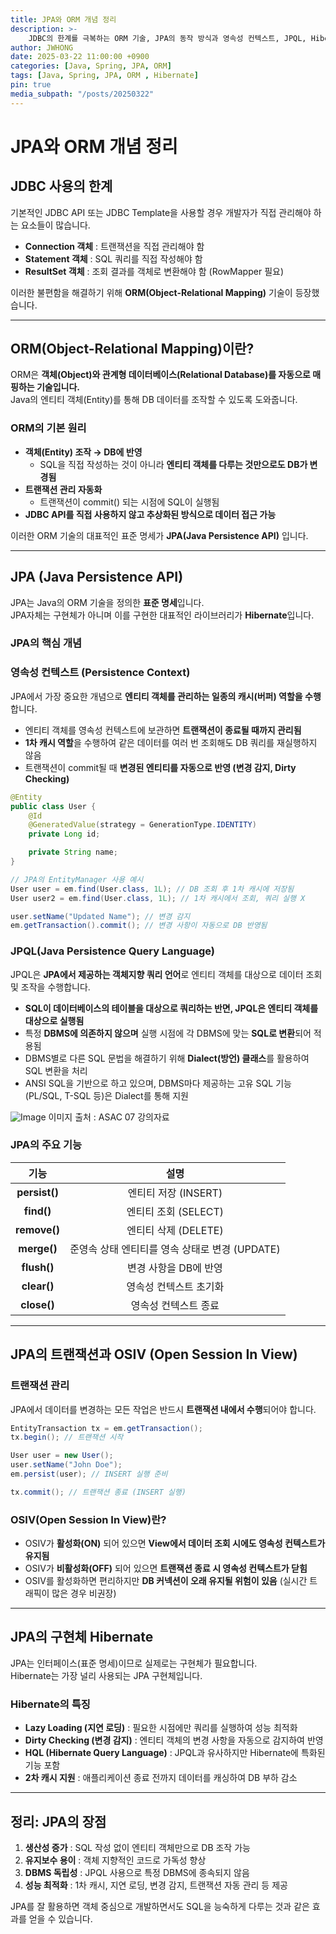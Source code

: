 ```yaml
---
title: JPA와 ORM 개념 정리
description: >-
    JDBC의 한계를 극복하는 ORM 기술, JPA의 동작 방식과 영속성 컨텍스트, JPQL, Hibernate까지 정리
author: JWHONG
date: 2025-03-22 11:00:00 +0900
categories: [Java, Spring, JPA, ORM]
tags: [Java, Spring, JPA, ORM , Hibernate]
pin: true
media_subpath: "/posts/20250322"
---
```


# JPA와 ORM 개념 정리

## JDBC 사용의 한계

기본적인 JDBC API 또는 JDBC Template을 사용할 경우 개발자가 직접 관리해야 하는 요소들이 많습니다.

- **Connection 객체** : 트랜잭션을 직접 관리해야 함
- **Statement 객체** : SQL 쿼리를 직접 작성해야 함
- **ResultSet 객체** : 조회 결과를 객체로 변환해야 함 (RowMapper 필요)

이러한 불편함을 해결하기 위해 **ORM(Object-Relational Mapping)** 기술이 등장했습니다.

---

## ORM(Object-Relational Mapping)이란?

ORM은 **객체(Object)와 관계형 데이터베이스(Relational Database)를 자동으로 매핑하는 기술입니다.**  
Java의 엔티티 객체(Entity)를 통해 DB 데이터를 조작할 수 있도록 도와줍니다.

### ORM의 기본 원리
- **객체(Entity) 조작 &rarr; DB에 반영**
    - SQL을 직접 작성하는 것이 아니라 **엔티티 객체를 다루는 것만으로도 DB가 변경됨**
- **트랜잭션 관리 자동화**
    - 트랜잭션이 commit() 되는 시점에 SQL이 실행됨
- **JDBC API를 직접 사용하지 않고 추상화된 방식으로 데이터 접근 가능**

이러한 ORM 기술의 대표적인 표준 명세가 **JPA(Java Persistence API)** 입니다.

---

## JPA (Java Persistence API)

JPA는 Java의 ORM 기술을 정의한 **표준 명세**입니다.  
JPA자체는 구현체가 아니며 이를 구현한 대표적인 라이브러리가 **Hibernate**입니다.

### JPA의 핵심 개념

### 영속성 컨텍스트 (Persistence Context)

JPA에서 가장 중요한 개념으로 **엔티티 객체를 관리하는 일종의 캐시(버퍼) 역할을 수행**합니다.

- 엔티티 객체를 영속성 컨텍스트에 보관하면 **트랜잭션이 종료될 때까지 관리됨**
- **1차 캐시 역할**을 수행하여 같은 데이터를 여러 번 조회해도 DB 쿼리를 재실행하지 않음
- 트랜잭션이 commit될 때 **변경된 엔티티를 자동으로 반영 (변경 감지, Dirty Checking)**


```java
@Entity
public class User {
    @Id
    @GeneratedValue(strategy = GenerationType.IDENTITY)
    private Long id;

    private String name;
}
```
```java
// JPA의 EntityManager 사용 예시
User user = em.find(User.class, 1L); // DB 조회 후 1차 캐시에 저장됨
User user2 = em.find(User.class, 1L); // 1차 캐시에서 조회, 쿼리 실행 X

user.setName("Updated Name"); // 변경 감지
em.getTransaction().commit(); // 변경 사항이 자동으로 DB 반영됨
```

### JPQL(Java Persistence Query Language)

JPQL은 **JPA에서 제공하는 객체지향 쿼리 언어**로 엔티티 객체를 대상으로 데이터 조회 및 조작을 수행합니다.

- **SQL이 데이터베이스의 테이블을 대상으로 쿼리하는 반면, JPQL은 엔티티 객체를 대상으로 실행됨**
- 특정 **DBMS에 의존하지 않으며** 실행 시점에 각 DBMS에 맞는 **SQL로 변환**되어 적용됨
- DBMS별로 다른 SQL 문법을 해결하기 위해 **Dialect(방언) 클래스**를 활용하여 SQL 변환을 처리
- ANSI SQL을 기반으로 하고 있으며, DBMS마다 제공하는 고유 SQL 기능(PL/SQL, T-SQL 등)은 Dialect를 통해 지원

![Image](https://github.com/user-attachments/assets/11f6358b-63aa-4ac7-95df-5d0db7fb6acd)
이미지 출처 : ASAC 07 강의자료

### JPA의 주요 기능

|**기능**|**설명**|
|:---:|:---:|
|**persist()**|엔티티 저장 (INSERT)|
|**find()**|엔티티 조회 (SELECT)|
|**remove()**|엔티티 삭제 (DELETE)|
|**merge()**|준영속 상태 엔티티를 영속 상태로 변경 (UPDATE)|
|**flush()**|변경 사항을 DB에 반영|
|**clear()**|영속성 컨텍스트 초기화|
|**close()**|영속성 컨텍스트 종료|

---

## JPA의 트랜잭션과 OSIV (Open Session In View) 

### 트랜잭션 관리
JPA에서 데이터를 변경하는 모든 작업은 반드시 **트랜잭션 내에서 수행**되어야 합니다.

```java
EntityTransaction tx = em.getTransaction();
tx.begin(); // 트랜잭션 시작

User user = new User();
user.setName("John Doe");
em.persist(user); // INSERT 실행 준비

tx.commit(); // 트랜잭션 종료 (INSERT 실행)
```

### OSIV(Open Session In View)란?

- OSIV가 **활성화(ON)** 되어 있으면 **View에서 데이터 조회 시에도 영속성 컨텍스트가 유지됨**
- OSIV가 **비활성화(OFF)** 되어 있으면 **트랜잭션 종료 시 영속성 컨텍스트가 닫힘**
- OSIV를 활성화하면 편리하지만 **DB 커넥션이 오래 유지될 위험이 있음** (실시간 트래픽이 많은 경우 비권장)

---

## JPA의 구현체 Hibernate

JPA는 인터페이스(표준 명세)이므로 실제로는 구현체가 필요합니다.  
Hibernate는 가장 널리 사용되는 JPA 구현체입니다.

### Hibernate의 특징
- **Lazy Loading (지연 로딩)** : 필요한 시점에만 쿼리를 실행하여 성능 최적화
- **Dirty Checking (변경 감지)** : 엔티티 객체의 변경 사항을 자동으로 감지하여 반영
- **HQL (Hibernate Query Language)** : JPQL과 유사하지만 Hibernate에 특화된 기능 포함
- **2차 캐시 지원** : 애플리케이션 종료 전까지 데이터를 캐싱하여 DB 부하 감소

---

## 정리: JPA의 장점

1. **생산성 증가** : SQL 작성 없이 엔티티 객체만으로 DB 조작 가능
2. **유지보수 용이** : 객체 지향적인 코드로 가독성 향상
3. **DBMS 독립성** : JPQL 사용으로 특정 DBMS에 종속되지 않음
4. **성능 최적화** : 1차 캐시, 지연 로딩, 변경 감지, 트랜잭션 자동 관리 등 제공

JPA를 잘 활용하면 객체 중심으로 개발하면서도 SQL을 능숙하게 다루는 것과 같은 효과를 얻을 수 있습니다.